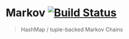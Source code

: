 # Markov [![Build Status](https://travis-ci.org/ru-lai/markov.svg?branch=master)](https://travis-ci.org/ru-lai/markov)
> HashMap / tuple-backed Markov Chains 
